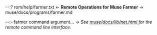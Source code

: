 --:? rom/help/farmer.txt <- **Remote Operations for Muse Farmer** -> muse/docs/programs/farmer.md    

--:- farmer command argument... -> _See [muse/docs/lib/net.html](../lib/net.html) for the remote command line interface._  